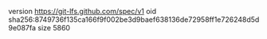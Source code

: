 version https://git-lfs.github.com/spec/v1
oid sha256:8749736f135ca166f9f002be3d9baef638136de72958ff1e726248d5d9e087fa
size 5860
